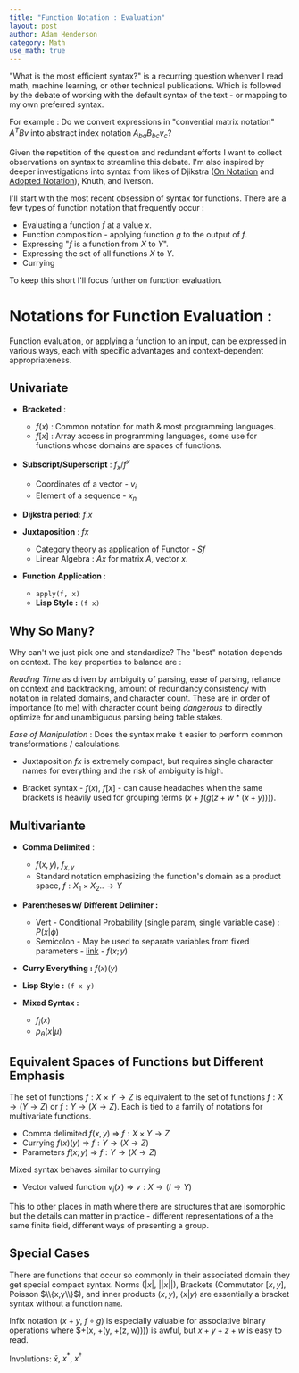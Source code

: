 ```yaml
---
title: "Function Notation : Evaluation"
layout: post
author: Adam Henderson
category: Math
use_math: true
---
```


"What is the most efficient syntax?" is a recurring question whenver I read math, machine learning, or other technical publications. Which is followed by the debate of working with the default syntax of the text - or mapping to my own preferred syntax.

For example : Do we convert expressions in "convential matrix notation" $A^TBv$ into abstract index notation $A_{ba} B_{bc} v_c$?

Given the repetition of the question and redundant efforts I want to collect observations on syntax to streamline this debate. I'm also inspired by deeper investigations into syntax from likes of Djikstra ([On Notation](https://www.cs.utexas.edu/users/EWD/ewd09xx/EWD950a.PDF) and [Adopted Notation](https://www.cs.utexas.edu/users/EWD/ewd13xx/EWD1300.PDF)), Knuth, and Iverson.

I'll start with the most recent obsession of syntax for functions. There are a few types of function notation that frequently occur : 

* Evaluating a function $f$ at a value $x$.
* Function composition - applying function $g$ to the output of $f$.
* Expressing "$f$ is a function from $X$ to $Y$".
* Expressing the set of all functions $X$ to $Y$.
* Currying 

To keep this short I'll focus further on function evaluation.

# **Notations for Function Evaluation :**

Function evaluation, or applying a function to an input, can be expressed in various ways, each with specific advantages and context-dependent appropriateness.

## Univariate

- **Bracketed** : 
    - $f(x)$ : Common notation for math & most programming languages.
    - $f[x]$ : Array access in programming languages, some use for functions whose domains are spaces of functions.

- **Subscript/Superscript** : $f_x$/$f^{x}$
    - Coordinates of a vector -  $v_i$
    - Element of a sequence - $x_n$

- **Dijkstra period**: $f.x$

- **Juxtaposition** : $fx$
    - Category theory as application of Functor - $Sf$
    - Linear Algebra : $Ax$ for matrix $A$, vector $x$.

- **Function Application** : 
    - `apply(f, x)`
    - **Lisp Style :** `(f x)`

## Why So Many?

Why can't we just pick one and standardize? The "best" notation depends on context. The key properties to balance are :

*Reading Time* as driven by ambiguity of parsing, ease of parsing, reliance on context and backtracking, amount of redundancy,consistency with notation in
related domains, and character count. These are in order of importance (to me)
with character count being *dangerous* to directly optimize for and unambiguous parsing being table stakes.

*Ease of Manipulation* : Does the syntax make it easier to perform common
transformations / calculations.

 * Juxtaposition $fx$ is extremely compact, but requires single character names for everything and the risk of ambiguity is high.

 * Bracket syntax - $f(x)$, $f[x]$ - can cause headaches when the same brackets is heavily used for grouping terms $(x + f(g(z + w*(x+y))))$.

## Multivariante

- **Comma Delimited** : 
	- $f(x,y)$, $f_{x,y}$
	- Standard notation emphasizing the function's domain as a product space, $f : X_1 \times X_2 .. \to Y$

- **Parentheses w/ Different Delimiter :**
    - Vert - Conditional Probability (single param, single variable case) : $P(x \vert \phi)$
    - Semicolon - May be used to separate variables from fixed parameters - [link](https://en.wikipedia.org/wiki/Semicolon#:~:text=Mathematics,-In%20the%20argument&text=%2C%20a%20semicolon%20may%20be%20used,coordinate%20associated%20with%20that%20index.) - $f(x;y)$
      
- **Curry Everything :** $f(x)(y)$  
- **Lisp Style :** `(f x y)`
- **Mixed Syntax :**
	- $f_i(x)$
	- $\rho_{\theta}(x \vert \mu)$

## Equivalent Spaces of Functions but Different Emphasis

The set of functions $f: X \times Y \to Z$ is equivalent to the set of
functions $f: X \to (Y \to Z)$ or $f: Y \to (X \to Z)$. Each is tied
to a family of notations for multivariate functions.

 * Comma delimited $f(x,y)$ => $f: X \times Y \to Z$
 * Currying $f(x)(y)$ => $f: Y \to (X \to Z)$
 * Parameters $f(x ; y)$ => $f: Y \to (X \to Z)$

 Mixed syntax behaves similar to currying

 * Vector valued function $v_i(x)$ => $v : X \to (I \to Y)$

This to other places in math where there are structures that are isomorphic but the details can matter in practice - different representations of a the same finite field, different ways of presenting a group.

## Special Cases

There are functions that occur so commonly in their associated domain they get
special compact syntax. Norms ($\vert x\vert$, $\vert \vert x \vert \vert$), Brackets (Commutator $[x,y]$, Poisson $\\{x,y\\}$), and inner products $(x, y)$, $\langle x \vert y \rangle$ are essentially a bracket syntax without a function `name`.

Infix notation ($x+y$, $f \circ g$) is especially valuable for associative binary operations where $+(x, +(y, +(z, w)))) is awful, but $x + y + z + w$ 
is easy to read.

Involutions: $\bar{x}$, $x^*$, $x^{\dagger}$

